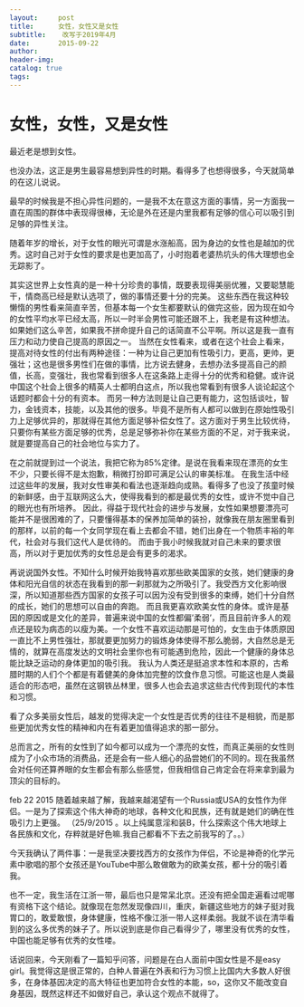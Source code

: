 ```yaml
---
layout:     post  
title:      女性，女性又是女性
subtitle:    改写于2019年4月  
date:       2015-09-22  
author:  
header-img: 
catalog: true  
tags:
--- 
```


# 女性，女性，又是女性

最近老是想到女性。

也没办法，这正是男生最容易想到异性的时期。看得多了也想得很多，今天就简单的在这儿说说。

最早的时候我是不担心异性问题的，一是我不太在意这方面的事情，另一方面我一直在周围的群体中表现得很棒，无论是外在还是内里我都有足够的信心可以吸引到足够的异性关注。

随着年岁的增长，对于女性的眼光可谓是水涨船高，因为身边的女性也是越加的优秀。这时自己对于女性的要求是也更加高了，小时抱着老婆热坑头的伟大理想也全无踪影了。

其实这世界上女性真的是一种十分珍贵的事情，既要表现得美丽优雅，又要聪慧能干，情商高已经是默认选项了，做的事情还要十分的完美。
这些东西在我这种较懒惰的男性看来简直辛苦，但基本每一个女生都要默认的做完这些，因为现在如今的女性平均水平已经太高，所以一时半会男性可能还跟不上，我老是有这种想法。如果她们这么辛苦，如果我不拼命提升自己的话简直不公平啊。所以这是我一直有压力和动力使自己提高的原因之一。
当然在女性看来，或者在这个社会上看来，提高对待女性的付出有两种途径：一种为让自己更加有性吸引力，更高，更帅，更强壮；这也是很多男性们在做的事情，比方说去健身，去想办法多提高自己的颜值，长高，变强壮，我也常看到很多人在这条路上走得十分的优秀和稳健。或许说中国这个社会上很多的精英人士都明白这点，所以我也常看到有很多人谈论起这个话题时都会十分的有资本。
而另一种方法则是让自己更有能力，这包括谈吐，智力，金钱资本，技能，以及其他的很多。毕竟不是所有人都可以做到在原始性吸引力上足够优异的，那就得在其他方面足够补偿女性了。这方面对于男生比较优待，只要你有某些方面足够的优秀，总是足够弥补你在某些方面的不足，对于我来说，就是要提高自己的社会地位与实力了。

在之前就提到过一个说法，我把它称为85%定律。是说在我看来现在漂亮的女生不少，只要长得不是太抱歉，稍微打扮即可满足公认的审美标准。
在我生活中经过这些年的发展，我对女性审美和看法也逐渐趋向成熟。看得多了也没了孩童时候的新鲜感，由于互联网这么大，使得我看到的都是最优秀的女性，或许不觉中自己的眼光也有所培养。
因此，得益于现代社会的进步与发展，女性如果想要漂亮可能并不是很困难的了，只要懂得基本的保养加简单的装扮，就像我在朋友圈里看到的那样，以前的每一个女同学现在看上去都会不错，她们出身在一个物质丰裕的年代，社会对与我们这代人是优待的。
而由于我小时候我就对自己未来的要求很高，所以对于更加优秀的女性总是会有更多的渴求。

再说说国外女性。不知什么时候开始我特喜欢那些欧美国家的女孩，她们健康的身体和阳光自信的状态在我看到的那一刹那就为之所吸引了。我受西方文化影响很深，所以知道那些西方国家的女孩子可以因为没有受到很多的束缚，她们十分自然的成长，她们的思想可以自由的奔跑。
而且我更喜欢欧美女性的身体。或许是基因的原因或是文化的差异，普遍来说中国的女性都偏’柔弱’，而且目前许多人的观点还是较为病态的以瘦为美。一个女性不喜欢运动那是可怕的，女生由于体质原因一直比不上男性强壮，那就要更加努力的锻炼身体使得不那么脆弱，大自然总是无情的，就算在高度发达的文明社会里你也有可能遇到危险，因此一个健康的身体总能比缺乏运动的身体更加的吸引我。
我认为人类还是挺追求本性和本原的，古希腊时期的人们个个都是有着健美的身体加完整的饮食作息习惯。可能这也是人类最适合的形态吧，虽然在这钢铁丛林里，很多人也会去追求这些古代传到现代的本性和习惯。

看了众多美丽女性后，越发的觉得决定一个女性是否优秀的往往不是相貌，而是那些更加优秀女性的精神和内在有着更加值得追求的那一部分。

总而言之，所有的女性到了如今都可以成为一个漂亮的女性，而真正美丽的女性则成为了小众市场的消费品，还是会有一些人细心的品尝她们的不同的。现在我虽然会对任何还算养眼的女生都会有那么些感觉，但我相信自己肯定会在将来拿到最为顶尖的目标的。

feb 22 2015
随着越来越了解，我越来越渴望有一个Russia或USA的女性作为伴侣。一是为了探索这个伟大神奇的地球，各种文化和民族，还有就是她们的确在性吸引力上更强。
（25/9/2015 。以上纯属意淫和装B，什么探索这个伟大地球上各民族和文化，存粹就是好色嘛.我自己都看不下去之前我写的了。。）

今天我确认了两件事：一是我坚决要找西方的女孩作为伴侣，不论是神奇的化学元素中歌唱的那个女孩还是YouTube中那么敢做敢为的欧美女孩，都十分的吸引着我。

也不一定，我生活在江浙一带，最后也只是常呆北京。还没有把全国走遍看过呢哪有资格下这个结论。就像现在忽然发现像四川，重庆，新疆这些地方的妹子挺对我胃口的，敢爱敢恨，身体健康，性格不像江浙一带人这样柔弱。我就不谈在清华看到的这么多优秀的妹子了。所以说到底是你自己看得少了，哪里没有优秀的女性，中国也能足够有优秀的女性喽。

话说回来，今天刚看了一篇知乎问答，问题是在白人面前中国女性是不是easy girl。我觉得这是很正常的，白种人普遍在外表和行为习惯上比国内大多数人好很多，在身体基因决定的高大特征也更加符合女性的本能，so，这你又不能改变自身基因，既然这样还不如做好自己，承认这个观点不就得了。